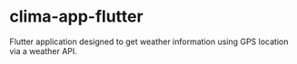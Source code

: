 # clima-app-flutter
 Flutter application designed to get weather information using GPS location via a weather API.
